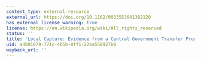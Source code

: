 ```yaml
---
content_type: external-resource
external_url: https://doi.org/10.1162/0033553041382120
has_external_license_warning: true
license: https://en.wikipedia.org/wiki/All_rights_reserved
status: ''
title: 'Local Capture: Evidence from a Central Government Transfer Program in Uganda'
uid: adb01079-771c-4b5b-8ff1-22ba558927b9
wayback_url: ''
---
```

